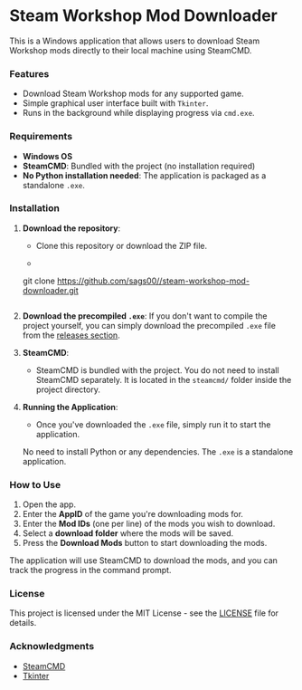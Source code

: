 # Steam Workshop Mod Downloader

This is a Windows application that allows users to download Steam Workshop mods directly to their local machine using SteamCMD.

### Features
- Download Steam Workshop mods for any supported game.
- Simple graphical user interface built with `Tkinter`.
- Runs in the background while displaying progress via `cmd.exe`.

### Requirements
- **Windows OS**
- **SteamCMD**: Bundled with the project (no installation required)
- **No Python installation needed**: The application is packaged as a standalone `.exe`.

### Installation

1. **Download the repository**:
    - Clone this repository or download the ZIP file.
  
    - ```bash
    git clone https://github.com/sags00//steam-workshop-mod-downloader.git
    ```

2. **Download the precompiled `.exe`**:
    If you don't want to compile the project yourself, you can simply download the precompiled `.exe` file from the [releases section](https://github.com/yourusername/SteamModDownloader/releases).

3. **SteamCMD**:
    - SteamCMD is bundled with the project. You do not need to install SteamCMD separately. It is located in the `steamcmd/` folder inside the project directory.

4. **Running the Application**:
    - Once you've downloaded the `.exe` file, simply run it to start the application.

    No need to install Python or any dependencies. The `.exe` is a standalone application.

### How to Use

1. Open the app.
2. Enter the **AppID** of the game you're downloading mods for.
3. Enter the **Mod IDs** (one per line) of the mods you wish to download.
4. Select a **download folder** where the mods will be saved.
5. Press the **Download Mods** button to start downloading the mods.

The application will use SteamCMD to download the mods, and you can track the progress in the command prompt.

### License
This project is licensed under the MIT License - see the [LICENSE](LICENSE) file for details.

### Acknowledgments
- [SteamCMD](https://developer.valvesoftware.com/wiki/SteamCMD)
- [Tkinter](https://wiki.python.org/moin/TkInter)

